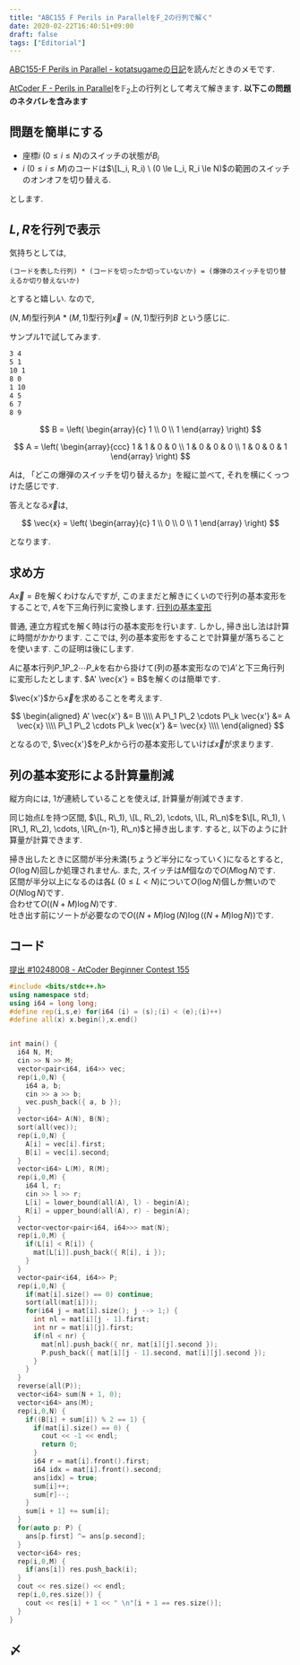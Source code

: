 ```yaml
---
title: "ABC155 F Perils in ParallelをF_2の行列で解く"
date: 2020-02-22T16:40:51+09:00
draft: false
tags: ["Editorial"]
---
```


[ABC155-F Perils in Parallel - kotatsugameの日記](https://kotatsugame.hatenablog.com/entry/2020/02/19/031012)を読んだときのメモです.

[AtCoder F - Perils in Parallel](https://atcoder.jp/contests/abc155/tasks/abc155_f)を$\mathbb{F}_2$上の行列として考えて解きます. **以下この問題のネタバレを含みます**

## 問題を簡単にする

- 座標$i \  (0 \le i \le N)$のスイッチの状態が$B_i$
- $i \ (0 \le i \le M)$のコードは$\[L_i, R_i) \ (0 \le L_i, R_i \le N)$の範囲のスイッチのオンオフを切り替える.

とします.

## $L, R$を行列で表示

気持ちとしては,

```
(コードを表した行列) * (コードを切ったか切っていないか) = (爆弾のスイッチを切り替えるか切り替えないか)
```

とすると嬉しい. なので, 

$(N, M)$型行列$A$ * $(M, 1)$型行列$\vec{x}$ $=$ $(N, 1)$型行列$B$ という感じに.

サンプル1で試してみます.

```txt
3 4
5 1
10 1
8 0
1 10
4 5
6 7
8 9
```

$$
B = \left(
  \begin{array}{c}
    1 \\
    0 \\
    1
  \end{array}
\right)
$$

$$
A = \left(
  \begin{array}{ccc}
    1 & 1 & 0 & 0 \\
    1 & 0 & 0 & 0 \\
    1 & 0 & 0 & 1
  \end{array}
\right)
$$

$A$は, 「どこの爆弾のスイッチを切り替えるか」を縦に並べて, それを横にくっつけた感じです.

答えとなる$\vec{x}$は,

$$
\vec{x} = \left(
  \begin{array}{c}
    1 \\
    0 \\
    0 \\
    1
  \end{array}
\right)
$$

となります.

## 求め方

$A \vec{x} = B$を解くわけなんですが, このままだと解きにくいので行列の基本変形をすることで, $A$を下三角行列に変換します. [行列の基本変形](https://ja.wikipedia.org/wiki/%E8%A1%8C%E5%88%97%E3%81%AE%E5%9F%BA%E6%9C%AC%E5%A4%89%E5%BD%A2)

普通, 連立方程式を解く時は行の基本変形を行います. しかし, 掃き出し法は計算に時間がかかります. ここでは, 列の基本変形をすることで計算量が落ちることを使います. この証明は後にします.

$A$に基本行列$P\_1 P\_2 \cdots P\_k$を右から掛けて(列の基本変形なので)$A'$と下三角行列に変形したとします. $A' \vec{x'} = B$を解くのは簡単です. 

$\vec{x'}$から$\vec{x}$を求めることを考えます. 

$$ \begin{aligned}
A' \vec{x'} &= B \\\\
A P\_1 P\_2 \cdots P\_k \vec{x'} &= A \vec{x} \\\\
P\_1 P\_2 \cdots P\_k \vec{x'} &= \vec{x} \\\\
\end{aligned} $$

となるので, $\vec{x'}$を$P\_k$から行の基本変形していけば$\vec{x}$が求まります.

## 列の基本変形による計算量削減

縦方向には, $1$が連続していることを使えば, 計算量が削減できます.

同じ始点$L$を持つ区間, $\[L, R\_1), \[L, R\_2), \cdots, \[L, R\_n)$を$\[L, R\_1), \[R\_1, R\_2), \cdots, \[R\_{n-1}, R\_n)$と掃き出します. すると, 以下のように計算量が計算できます.

掃き出したときに区間が半分未満(ちょうど半分になっていく)になるとすると, $O(\log N)$回しか処理されません. また, スイッチは$M$個なので$O(M \log N)$です.  
区間が半分以上になるのは各$L \ (0 \le L < N)$について$O(\log N)$個しか無いので$O(N \log N)$です.  
合わせて$O((N+M) \log N)$です.  
吐き出す前にソートが必要なので$O((N + M) \log (N) \log ((N + M) \log N))$です.

## コード

[提出 #10248008 - AtCoder Beginner Contest 155](https://atcoder.jp/contests/abc155/submissions/10248008)

```cpp
#include <bits/stdc++.h>
using namespace std;
using i64 = long long;
#define rep(i,s,e) for(i64 (i) = (s);(i) < (e);(i)++)
#define all(x) x.begin(),x.end()


int main() {
  i64 N, M;
  cin >> N >> M;
  vector<pair<i64, i64>> vec;
  rep(i,0,N) {
    i64 a, b;
    cin >> a >> b;
    vec.push_back({ a, b });
  }
  vector<i64> A(N), B(N);
  sort(all(vec));
  rep(i,0,N) {
    A[i] = vec[i].first;
    B[i] = vec[i].second;
  }
  vector<i64> L(M), R(M);
  rep(i,0,M) {
    i64 l, r;
    cin >> l >> r;
    L[i] = lower_bound(all(A), l) - begin(A);
    R[i] = upper_bound(all(A), r) - begin(A);
  }
  vector<vector<pair<i64, i64>>> mat(N);
  rep(i,0,M) {
    if(L[i] < R[i]) {
      mat[L[i]].push_back({ R[i], i });
    }
  }
  vector<pair<i64, i64>> P;
  rep(i,0,N) {
    if(mat[i].size() == 0) continue;
    sort(all(mat[i]));
    for(i64 j = mat[i].size(); j --> 1;) {
      int nl = mat[i][j - 1].first;
      int nr = mat[i][j].first;
      if(nl < nr) {
        mat[nl].push_back({ nr, mat[i][j].second });
        P.push_back({ mat[i][j - 1].second, mat[i][j].second });
      }
    }
  }
  reverse(all(P));
  vector<i64> sum(N + 1, 0);
  vector<i64> ans(M);
  rep(i,0,N) {
    if((B[i] + sum[i]) % 2 == 1) {
      if(mat[i].size() == 0) {
        cout << -1 << endl;
        return 0;
      }
      i64 r = mat[i].front().first;
      i64 idx = mat[i].front().second;
      ans[idx] = true;
      sum[i]++;
      sum[r]--;
    }
    sum[i + 1] += sum[i];
  }
  for(auto p: P) {
    ans[p.first] ^= ans[p.second];
  }
  vector<i64> res;
  rep(i,0,M) {
    if(ans[i]) res.push_back(i);
  }
  cout << res.size() << endl;
  rep(i,0,res.size()) {
    cout << res[i] + 1 << " \n"[i + 1 == res.size()];
  }
}
```

## 〆
